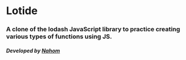 # Lotide

### A clone of the lodash JavaScript library to practice creating various types of functions using JS.

###### ***Developed by [Nahom](https://github.com/NahomKibreab)***
